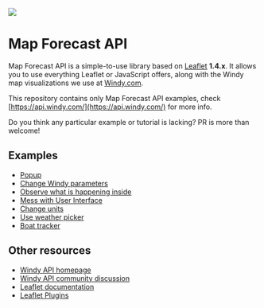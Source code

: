 ![](assets/intro4.gif)

# Map Forecast API

Map Forecast API is a simple-to-use library based on [Leaflet](https://leafletjs.com/) **1.4.x**. It allows you to use everything Leaflet or JavaScript offers, along with the Windy map visualizations we use at [Windy.com](https://www.windy.com/).

This repository contains only Map Forecast API examples, check [https://api.windy.com/](https://api.windy.com/) for more info.

Do you think any particular example or tutorial is lacking? PR is more than welcome!

## Examples
 - [Popup](hello-world/)
 - [Change Windy parameters](parameters/)
 - [Observe what is happening inside](bcast/)
 - [Mess with User Interface](navigation/)
 - [Change units](metrics/)
 - [Use weather picker](picker/)
 - [Boat tracker](boat-tracker/)

## Other resources
 - [Windy API homepage](https://api.windy.com/)
 - [Windy API community discussion](https://community.windy.com/category/12/windy-api)
 - [Leaflet documentation](https://leafletjs.com/)
 - [Leaflet Plugins](https://leafletjs.com/plugins.html)
